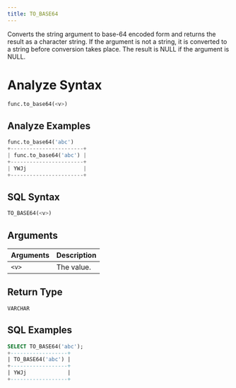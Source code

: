 ```yaml
---
title: TO_BASE64
---
```


Converts the string argument to base-64 encoded form and returns the result as a character string.
If the argument is not a string, it is converted to a string before conversion takes place.
The result is NULL if the argument is NULL.

# Analyze Syntax

```python
func.to_base64(<v>)
```

## Analyze Examples
```python
func.to_base64('abc')
+-----------------------+
| func.to_base64('abc') |
+-----------------------+
| YWJj                  |
+-----------------------+
```

## SQL Syntax

```sql
TO_BASE64(<v>)
```

## Arguments

| Arguments | Description |
|-----------|-------------|
| `<v>`     | The value.  |

## Return Type

`VARCHAR`

## SQL Examples

```sql
SELECT TO_BASE64('abc');
+------------------+
| TO_BASE64('abc') |
+------------------+
| YWJj             |
+------------------+
```
